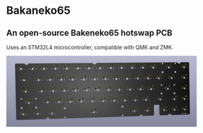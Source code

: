 # Bakaneko65
## An open-source Bakeneko65 hotswap PCB

Uses an STM32L4 microcontroller, compatible with QMK and ZMK.

<p align="center">
  <img src="img/bakaneko65.png" alt="bakeneko65"/>
</p>
